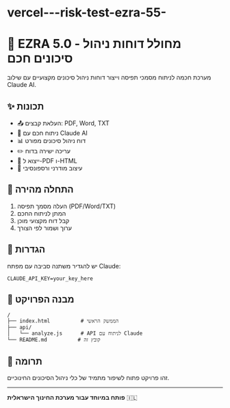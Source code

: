# vercel---risk-test-ezra-55-

# 🎯 EZRA 5.0 - מחולל דוחות ניהול סיכונים חכם

מערכת חכמה לניתוח מסמכי תפיסה וייצור דוחות ניהול סיכונים מקצועיים עם שילוב Claude AI.

## ✨ תכונות

- 📤 העלאת קבצים: PDF, Word, TXT
- 🤖 ניתוח חכם עם Claude AI
- 📊 דוח ניהול סיכונים מפורט
- ✏️ עריכה ישירה בדוח
- 📄 ייצוא ל-PDF ו-HTML
- 🎨 עיצוב מודרני ורספונסיבי

## 🚀 התחלה מהירה

1. העלה מסמך תפיסה (PDF/Word/TXT)
2. המתן לניתוח החכם
3. קבל דוח מקצועי מוכן
4. ערוך ושמור לפי הצורך

## 🔧 הגדרות

יש להגדיר משתנה סביבה עם מפתח Claude:
```
CLAUDE_API_KEY=your_key_here
```

## 📁 מבנה הפרויקט

```
/
├── index.html          # הממשק הראשי
├── api/
│   └── analyze.js      # API לניתוח עם Claude
└── README.md          # קובץ זה
```

## 🤝 תרומה

זהו פרויקט פתוח לשיפור מתמיד של כלי ניהול הסיכונים החינוכיים.

---
**פותח במיוחד עבור מערכת החינוך הישראלית** 🇮🇱
